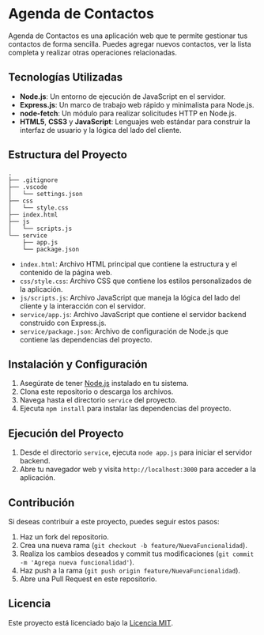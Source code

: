 # Agenda de Contactos

Agenda de Contactos es una aplicación web que te permite gestionar tus contactos de forma sencilla. Puedes agregar nuevos contactos, ver la lista completa y realizar otras operaciones relacionadas.

## Tecnologías Utilizadas

- **Node.js**: Un entorno de ejecución de JavaScript en el servidor.
- **Express.js**: Un marco de trabajo web rápido y minimalista para Node.js.
- **node-fetch**: Un módulo para realizar solicitudes HTTP en Node.js.
- **HTML5**, **CSS3** y **JavaScript**: Lenguajes web estándar para construir la interfaz de usuario y la lógica del lado del cliente.

## Estructura del Proyecto

```
.
├── .gitignore
├── .vscode
│   └── settings.json
├── css
│   └── style.css
├── index.html
├── js
│   └── scripts.js
└── service
    ├── app.js
    └── package.json
```

- `index.html`: Archivo HTML principal que contiene la estructura y el contenido de la página web.
- `css/style.css`: Archivo CSS que contiene los estilos personalizados de la aplicación.
- `js/scripts.js`: Archivo JavaScript que maneja la lógica del lado del cliente y la interacción con el servidor.
- `service/app.js`: Archivo JavaScript que contiene el servidor backend construido con Express.js.
- `service/package.json`: Archivo de configuración de Node.js que contiene las dependencias del proyecto.

## Instalación y Configuración

1. Asegúrate de tener [Node.js](https://nodejs.org/) instalado en tu sistema.
2. Clona este repositorio o descarga los archivos.
3. Navega hasta el directorio `service` del proyecto.
4. Ejecuta `npm install` para instalar las dependencias del proyecto.

## Ejecución del Proyecto

1. Desde el directorio `service`, ejecuta `node app.js` para iniciar el servidor backend.
2. Abre tu navegador web y visita `http://localhost:3000` para acceder a la aplicación.

## Contribución

Si deseas contribuir a este proyecto, puedes seguir estos pasos:

1. Haz un fork del repositorio.
2. Crea una nueva rama (`git checkout -b feature/NuevaFuncionalidad`).
3. Realiza los cambios deseados y commit tus modificaciones (`git commit -m 'Agrega nueva funcionalidad'`).
4. Haz push a la rama (`git push origin feature/NuevaFuncionalidad`).
5. Abre una Pull Request en este repositorio.

## Licencia

Este proyecto está licenciado bajo la [Licencia MIT](LICENSE).
